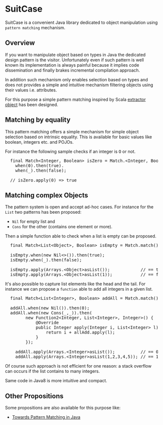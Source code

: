 SuitCase
========

SuitCase is a convenient Java library dedicated to object manipulation using `pattern matching` mechanism.

Overview
--------

If you want to manipulate object based on types in Java the dedicated design pattern is the visitor.
Unfortunately even if such pattern is well known its implementation is always painful because it implies
code dissemination and finally brakes incremental compilation approach.

In addition such mechanism only enables selection based on types and does not provides a simple and
intuitive mechanism filtering objects using their values i.e. attributes.

For this purpose a simple pattern matching inspired by Scala [extractor object](http://www.scala-lang.org/node/112)
has been designed.

Matching by equality
--------------------

This pattern matching offers a simple mechanism for simple object selection based on intrinsic equality.
This is available for basic values like boolean, integers etc. and POJOs.

For instance the following sample checks if an integer is <tt>O</tt> or not.

<pre>
  final Match&lt;Integer, Boolean> isZero = Match.&lt;Integer, Boolean>match().
    when(0).then(true).
    when(_).then(false);
    
  // isZero.apply(0) => true 
</pre>

Matching complex Objects 
------------------------

The pattern system is open and accept ad-hoc cases. For instance for the `List` two patterns has been proposed:
* `Nil` for empty list and
* `Cons` for the other (contains one element or more).

Then a simple function able to check when a list is empty can be proposed.

<pre>
  final Match&lt;List&lt;Object>, Boolean> isEmpty = Match.match();

  isEmpty.when(new Nil&lt;>()).then(true);
  isEmpty.when(_).then(false);

  isEmpty.apply(Arrays.&lt;Object>asList());            // == true
  isEmpty.apply(Arrays.&lt;Object>asList(1));           // == false
</pre>

It's also possible to capture list elements like the head and the tail. For instance we can propose a `function`
able to add all integers in a given list.

<pre>
  final Match&lt;List&lt;Integer>, Boolean> addAll = Match.match();

  addAll.when(new Nil<Integer>()).then(0);
  addAll.when(new Cons<Integer>(_,_)).then(
        new Function2&lt;Integer, List&lt;Integer>, Integer>() {
            @Override
            public Integer apply(Integer i, List&lt;Integer> l) throws MatchingException {
                return i + allAdd.apply(l);
            }
        });

    addAll.apply(Arrays.&lt;Integer>asList());          // == 0
    addAll.apply(Arrays.&lt;Integer>asList(1,2,3,4,5)); // == 15
</pre>

Of course such approach is not efficient for one reason: a stack overflow can occurs if the list contains
to many integers.

Same code in Java8 is more intuitive and compact.



Other Propositions
------------------

Some propositions are also available for this purpose like:
* [Towards Pattern Matching in Java](http://kerflyn.wordpress.com/2012/05/09/towards-pattern-matching-in-java/)